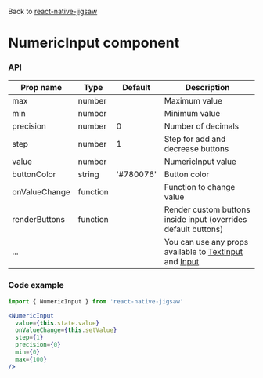 Back to [react-native-jigsaw](../../README.md)

NumericInput component
================
### API

Prop name        | Type      | Default   | Description
---------------- | --------- | --------- | --------------------------------------------------------------
max              | number    |           | Maximum value
min              | number    |           | Minimum value
precision        | number    | 0         | Number of decimals
step             | number    | 1         | Step for add and decrease buttons
value            | number    |           | NumericInput value
buttonColor      | string    | '#780076' | Button color
onValueChange    | function  |           | Function to change value
renderButtons    | function  |           | Render custom buttons inside input (overrides default buttons)
...              |           |           | You can use any props available to [TextInput](https://facebook.github.io/react-native/docs/textinput.html) and [Input](../Input/README.md)

### Code example

```jsx
import { NumericInput } from 'react-native-jigsaw'

<NumericInput
  value={this.state.value}
  onValueChange={this.setValue}
  step={1}
  precision={0}
  min={0}
  max={100}
/>
```
